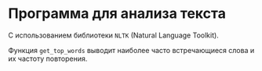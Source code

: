 # Программа для анализа текста

С использованием библиотеки `NLTK` (Natural Language Toolkit).

Функция `get_top_words` выводит наиболее часто
встречающиеся слова и их частоту повторения.
